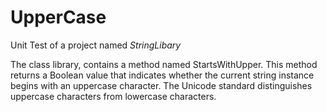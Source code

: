 # UpperCase

Unit Test of a project named *StringLibary*

The class library, contains a method named StartsWithUpper.
This method returns a Boolean value that indicates whether the current string instance begins with an uppercase character. The Unicode standard distinguishes uppercase characters from lowercase characters. 